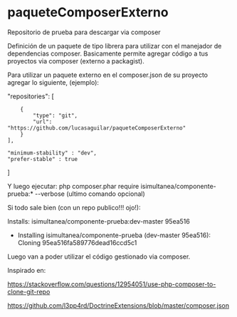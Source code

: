 # paqueteComposerExterno
Repositorio de prueba para descargar via composer

Definición de un paquete de tipo librera para utilizar con el manejador de dependencias composer. Basicamente permite agregar código a tus proyectos via composer (externo a packagist).


Para utilizar un paquete externo en el composer.json de su proyecto agregar lo siguiente, (ejemplo):

"repositories": [
     
        {
            "type": "git",
            "url":  "https://github.com/lucasaguilar/paqueteComposerExterno"
        }
    ],
    
    "minimum-stability" : "dev",
    "prefer-stable" : true
    
 ]
 
 Y luego ejecutar:  php composer.phar require isimultanea/componente-prueba:* --verbose (ultimo comando opcional)
 
 
Si todo sale bien (con un repo publico!!! ojo!):

Installs: isimultanea/componente-prueba:dev-master 95ea516
  - Installing isimultanea/componente-prueba (dev-master 95ea516): Cloning 95ea516fa589776dead16ccd5c1
  
Luego van a poder utilizar el código gestionado via composer.



Inspirado en:

https://stackoverflow.com/questions/12954051/use-php-composer-to-clone-git-repo

https://github.com/l3pp4rd/DoctrineExtensions/blob/master/composer.json
